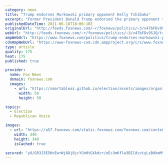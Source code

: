 ```yaml
---
category: news
title: "Trump endorses Murkowski primary opponent Kelly Tshibaka"
excerpt: "Former President Donald Trump endorsed the primary opponent to Sen. Lisa Murkowski on Friday, declaring his support for Kelly Tshibaka Alaska's former commissioner of administration."
publishedDateTime: 2021-06-18T18:06:10Z
originalUrl: "http://feeds.foxnews.com/~r/foxnews/politics/~3/v47bFDv9SJQ/trump-endorses-murkowski-primary-opponent-kelly-tshibaka"
webUrl: "http://feeds.foxnews.com/~r/foxnews/politics/~3/v47bFDv9SJQ/trump-endorses-murkowski-primary-opponent-kelly-tshibaka"
ampWebUrl: "https://www.foxnews.com/politics/trump-endorses-murkowski-primary-opponent-kelly-tshibaka.amp"
cdnAmpWebUrl: "https://www-foxnews-com.cdn.ampproject.org/c/s/www.foxnews.com/politics/trump-endorses-murkowski-primary-opponent-kelly-tshibaka.amp"
type: article
quality: 175
heat: 175
published: true

provider:
  name: Fox News
  domain: foxnews.com
  images:
    - url: "https://smartableai.github.io/election/assets/images/organizations/foxnews.com-50x50.jpg"
      width: 50
      height: 50

topics:
  - Election
  - Republican Voice

images:
  - url: "https://a57.foxnews.com/static.foxnews.com/foxnews.com/content/uploads/2020/01/340/340/Screen-Shot-2020-01-15-at-11.36.03-AM.png?ve=1&tl=1"
    width: 340
    height: 340
    isCached: true

secured: "yU/GR3J3E5KnEw+WjADj8jcYCmHtGXkdc+/eEc3mKflw3BICdcvtyLsBdkmMSUpip1pGnsaJ/luGJlDyNiXxdrg9TsG8B4BgmJOwH1YSTVFZGSdUb6am8XjewmpugNRJkHLE+KRZb4klGn8p9Fy2kzo7E/5YvGaiBjb5rCPF1Ag+VPkSWPiflDddTL46XzY103HvTi9RXKXHGfnLVe4HB3w7IcCyMRoVIEvmUJZd4UN1gmRsRWWAeeZ7qt2ku2uhiqa7qvAtocgu2aDPJSZ79X549eDA4gvFHCgc9gCx1EfpXsHanTXCVyj6dYjCTPw4GIunermpV87hUO0IjwxrCvYn5us2EjLZOdjjlMgs9Ow=;5szALerJyAXDw0JTJi1ZmA=="
---
```


